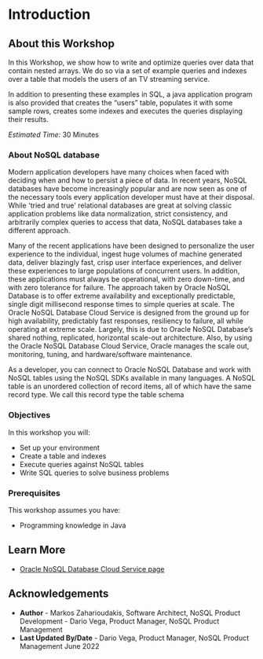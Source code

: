 # Introduction

## About this Workshop

In this Workshop, we show how to write and optimize queries over data that contain
nested arrays. We do so via a set of example queries and indexes over a table that
models the users of an  TV streaming service.

In addition to presenting these examples in SQL, a java application program is also
provided that creates the “users” table, populates it with some sample rows, creates
some indexes and executes the queries displaying their results.

_Estimated Time:_ 30 Minutes

### About NoSQL database
Modern application developers have many choices when faced with deciding when and
how to persist a piece of data. In recent years, NoSQL databases have become
increasingly popular and are now seen as one of the necessary tools every
application developer must have at their disposal. While 'tried and true' relational
databases are great at solving classic application problems like data normalization,
strict consistency, and arbitrarily complex queries to access that data, NoSQL
databases take a different approach.

Many of the recent applications have been designed to personalize the user
experience to the individual, ingest huge volumes of machine generated data, deliver
blazingly fast, crisp user interface experiences, and deliver these experiences to
large populations of concurrent users. In addition, these applications must always
be operational, with zero down-time, and with zero tolerance for failure. The
approach taken by Oracle NoSQL Database is to offer extreme availability and
exceptionally predictable, single digit millisecond response times to simple queries
at scale. The Oracle NoSQL Database Cloud Service is designed from the ground up for
high availability, predictably fast responses, resiliency to failure, all while
operating at extreme scale. Largely, this is due to Oracle NoSQL Database’s shared
nothing, replicated, horizontal scale-out architecture. Also, by using the Oracle
NoSQL Database Cloud Service, Oracle manages the scale out, monitoring, tuning, and
hardware/software maintenance.

As a developer, you can connect to Oracle NoSQL Database and work with NoSQL tables
using the NoSQL SDKs available in many languages. A NoSQL table is an unordered
collection of record items, all of which have the same record type.
We call this record type the table schema



### Objectives

In this workshop you will:
  * Set up your environment
  * Create a table and indexes
  * Execute queries against NoSQL tables
  * Write SQL queries to solve business problems

### Prerequisites

This workshop assumes you have:
  * Programming knowledge in Java


## Learn More

* [Oracle NoSQL Database Cloud Service page](https://www.oracle.com/database/nosql-cloud.html)

## Acknowledgements
* **Author** - Markos Zaharioudakis, Software Architect, NoSQL Product Development - Dario Vega, Product Manager, NoSQL Product Management
* **Last Updated By/Date** - Dario Vega, Product Manager, NoSQL Product Management June 2022
